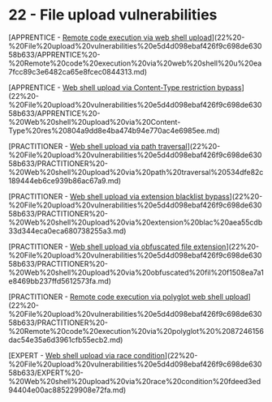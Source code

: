 # 22 - File upload vulnerabilities

[APPRENTICE - [Remote code execution via web shell upload](https://portswigger.net/web-security/file-upload/lab-file-upload-remote-code-execution-via-web-shell-upload)](22%20-%20File%20upload%20vulnerabilities%20e5d4d098ebaf426f9c698de63058b633/APPRENTICE%20-%20Remote%20code%20execution%20via%20web%20shell%20u%20ea7fcc89c3e6482ca65e8fcec0844313.md)

[APPRENTICE - [Web shell upload via Content-Type restriction bypass](https://portswigger.net/web-security/file-upload/lab-file-upload-web-shell-upload-via-content-type-restriction-bypass)](22%20-%20File%20upload%20vulnerabilities%20e5d4d098ebaf426f9c698de63058b633/APPRENTICE%20-%20Web%20shell%20upload%20via%20Content-Type%20res%20804a9dd8e4ba474b94e770ac4e6985ee.md)

[PRACTITIONER - [Web shell upload via path traversal](https://portswigger.net/web-security/file-upload/lab-file-upload-web-shell-upload-via-path-traversal)](22%20-%20File%20upload%20vulnerabilities%20e5d4d098ebaf426f9c698de63058b633/PRACTITIONER%20-%20Web%20shell%20upload%20via%20path%20traversal%20534dfe82c189444eb6ce939b86ac67a9.md)

[PRACTITIONER - [Web shell upload via extension blacklist bypass](https://portswigger.net/web-security/file-upload/lab-file-upload-web-shell-upload-via-extension-blacklist-bypass)](22%20-%20File%20upload%20vulnerabilities%20e5d4d098ebaf426f9c698de63058b633/PRACTITIONER%20-%20Web%20shell%20upload%20via%20extension%20blac%20aea55cdb33d344eca0eca680738255a3.md)

[PRACTITIONER - [Web shell upload via obfuscated file extension](https://portswigger.net/web-security/file-upload/lab-file-upload-web-shell-upload-via-obfuscated-file-extension)](22%20-%20File%20upload%20vulnerabilities%20e5d4d098ebaf426f9c698de63058b633/PRACTITIONER%20-%20Web%20shell%20upload%20via%20obfuscated%20fil%20f1508ea7a1e8469bb237ffd5612573fa.md)

[PRACTITIONER - [Remote code execution via polyglot web shell upload](https://portswigger.net/web-security/file-upload/lab-file-upload-remote-code-execution-via-polyglot-web-shell-upload)](22%20-%20File%20upload%20vulnerabilities%20e5d4d098ebaf426f9c698de63058b633/PRACTITIONER%20-%20Remote%20code%20execution%20via%20polyglot%20%2087246156dac54e35a6d3961cfb55ecb2.md)

[EXPERT - [Web shell upload via race condition](https://portswigger.net/web-security/file-upload/lab-file-upload-web-shell-upload-via-race-condition)](22%20-%20File%20upload%20vulnerabilities%20e5d4d098ebaf426f9c698de63058b633/EXPERT%20-%20Web%20shell%20upload%20via%20race%20condition%20fdeed3ed94404e00ac885229908e72fa.md)